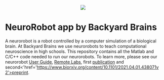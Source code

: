 <p align="center"><img src="https://github.com/BackyardBrains/NeuroRobot/blob/master/Gallery/neurorobot_drawing.jpg"></p>

# NeuroRobot app by Backyard Brains

A neurorobot is a robot controlled by a computer simulation of a biological brain. At Backyard Brains we use neurorobots to teach computational neuroscience in high schools. This repository contains all the Matlab and C/C++ code needed to run our neurorobots. To learn more, please see our neurorobot <a href='https://docs.google.com/document/d/1_fkM_ccYyojDcovjW_f6EnSZTBed_XkrHJNA_dRZvvg/edit?usp=sharing'>User Guide</a>, <a href='https://docs.google.com/document/d/12S6izB7_oZGWIqypyMhO19rSjw4mqDFAkoiaXdZETu0/edit?usp=sharing'>Remote Labs</a>, first <a href='https://www.frontiersin.org/articles/10.3389/fnbot.2020.00006/full'>publication</a> and second<'href='https://www.biorxiv.org/content/10.1101/2021.04.01.438071v2'>preprint</a>.
